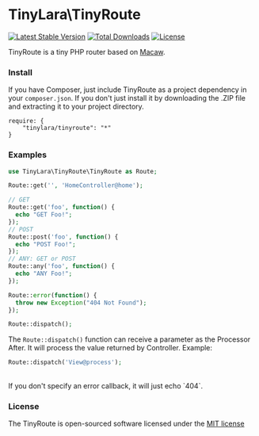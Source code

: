 TinyLara\TinyRoute
=====
[![Latest Stable Version](https://poser.pugx.org/tinylara/tinyroute/v/stable.svg)](https://packagist.org/packages/tinylara/tinyroute) [![Total Downloads](https://poser.pugx.org/tinylara/tinyroute/downloads.svg)](https://packagist.org/packages/tinylara/tinyroute) [![License](https://poser.pugx.org/tinylara/tinyroute/license.svg)](https://packagist.org/packages/tinylara/tinyroute)

TinyRoute is a tiny PHP router based on [Macaw](https://github.com/NoahBuscher/Macaw).

### Install

If you have Composer, just include TinyRoute as a project dependency in your `composer.json`. If you don't just install it by downloading the .ZIP file and extracting it to your project directory.

```
require: {
    "tinylara/tinyroute": "*"
}
```

### Examples

```php
use TinyLara\TinyRoute\TinyRoute as Route;

Route::get('', 'HomeController@home');

// GET
Route::get('foo', function() {
  echo "GET Foo!";
});
// POST
Route::post('foo', function() {
  echo "POST Foo!";
});
// ANY: GET or POST
Route::any('foo', function() {
  echo "ANY Foo!";
});

Route::error(function() {
  throw new Exception("404 Not Found");
});

Route::dispatch();
```

The `Route::dispatch()` function can receive a parameter as the Processor After. It will process the value returned by Controller. Example:

```php
Route::dispatch('View@process');
```
<br>
If you don't specify an error callback, it will just echo `404`.

### License

The TinyRoute is open-sourced software licensed under the [MIT license](http://opensource.org/licenses/MIT)
